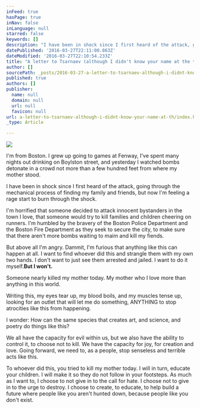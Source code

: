 ```yaml
---
inFeed: true
hasPage: true
inNav: false
inLanguage: null
starred: false
keywords: []
description: "I have been in shock since I first heard of the attack, going through the mechanical process of finding my family and friends, but now I'm feeling a rage start to burn through the shock."
datePublished: '2016-03-27T22:11:00.863Z'
dateModified: '2016-03-27T22:10:54.233Z'
title: "A letter to Tsarnaev (although I didn't know your name at the time)"
author: []
sourcePath: _posts/2016-03-27-a-letter-to-tsarnaev-although-i-didnt-know-your-name-at-th.md
published: true
authors: []
publisher:
  name: null
  domain: null
  url: null
  favicon: null
url: a-letter-to-tsarnaev-although-i-didnt-know-your-name-at-th/index.html
_type: Article

---
```

![](https://the-grid-user-content.s3-us-west-2.amazonaws.com/3c758ca4-8f52-4575-b86a-daa690924c40.jpg)

I'm from Boston. I grew up going to games at Fenway, I've spent many nights out drinking on Boylston street, and yesterday I watched bombs detonate in a crowd not more than a few hundred feet from where my mother stood.

I have been in shock since I first heard of the attack, going through the mechanical process of finding my family and friends, but now I'm feeling a rage start to burn through the shock.

I'm horrified that someone decided to attack innocent bystanders in the town I love, that someone would try to kill families and children cheering on runners. I'm humbled by the bravery of the Boston Police Department and the Boston Fire Department as they seek to secure the city, to make sure that there aren't more bombs waiting to maim and kill my fiends.

But above all I'm angry. Dammit, I'm furious that anything like this can happen at all. I want to find whoever did this and strangle them with my own two hands. I don't want to just see them arrested and jailed. I want to do it myself.**But I won't.**

Someone nearly killed my mother today. My mother who I love more than anything in this world.

Writing this, my eyes tear up, my blood boils, and my muscles tense up, looking for an outlet that will let me do something, ANYTHING to stop atrocities like this from happening.

I wonder: How can the same species that creates art, and science, and poetry do things like this?

We all have the capacity for evil within us, but we also have the ability to control it, to choose not to kill. We have the capacity for joy, for creation and love. Going forward, we need to, as a people, stop senseless and terrible acts like this.

To whoever did this, you tried to kill my mother today. I will in turn, educate your children. I will make it so they do not follow in your footsteps. As much as I want to, I choose to not give in to the call for hate. I choose not to give in to the urge to destroy. I choose to create, to educate, to help build a future where people like you aren't hunted down, because people like you don't exist.